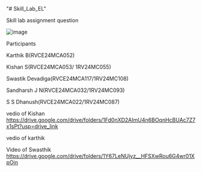 


"# Skill_Lab_EL" 


Skill lab assignment question


![image](https://github.com/user-attachments/assets/32e3272e-5f19-4b36-ad77-9cfe4387edf9)





Participants

Karthik B(RVCE24MCA052)




Kishan S(RVCE24MCA053/ 1RV24MC055)




Swastik Devadiga(RVCE24MCA117/1RV24MC108)



Sandharsh J N(RVCE24MCA032/1RV24MC093)



S S Dhanush(RVCE24MCA022/1RV24MC087)


vedio of Kishan
https://drive.google.com/drive/folders/1Fd0nXD2AImU4n6BOqnHcBUAc7Z7x1sPt?usp=drive_link

vedio of karthik

Video of Swasthik
https://drive.google.com/drive/folders/1Y67LeNUjyz__HFSXwRou6G4wr01XpOjn
